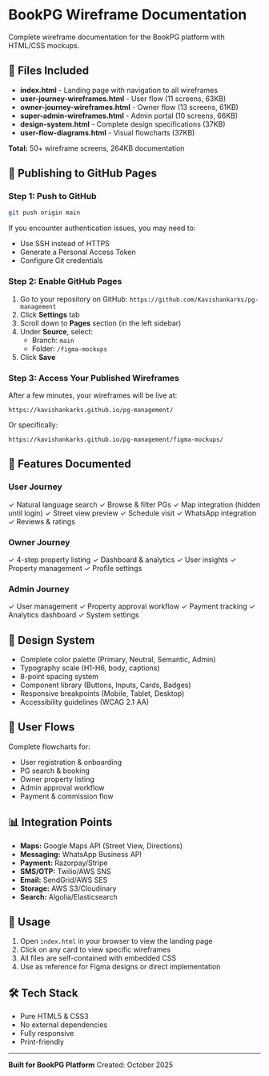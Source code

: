 # BookPG Wireframe Documentation

Complete wireframe documentation for the BookPG platform with HTML/CSS mockups.

## 📁 Files Included

- **index.html** - Landing page with navigation to all wireframes
- **user-journey-wireframes.html** - User flow (11 screens, 63KB)
- **owner-journey-wireframes.html** - Owner flow (13 screens, 61KB)
- **super-admin-wireframes.html** - Admin portal (10 screens, 66KB)
- **design-system.html** - Complete design specifications (37KB)
- **user-flow-diagrams.html** - Visual flowcharts (37KB)

**Total:** 50+ wireframe screens, 264KB documentation

## 🚀 Publishing to GitHub Pages

### Step 1: Push to GitHub

```bash
git push origin main
```

If you encounter authentication issues, you may need to:
- Use SSH instead of HTTPS
- Generate a Personal Access Token
- Configure Git credentials

### Step 2: Enable GitHub Pages

1. Go to your repository on GitHub: `https://github.com/Kavishankarks/pg-management`
2. Click **Settings** tab
3. Scroll down to **Pages** section (in the left sidebar)
4. Under **Source**, select:
   - Branch: `main`
   - Folder: `/figma-mockups`
5. Click **Save**

### Step 3: Access Your Published Wireframes

After a few minutes, your wireframes will be live at:

```
https://kavishankarks.github.io/pg-management/
```

Or specifically:

```
https://kavishankarks.github.io/pg-management/figma-mockups/
```

## 📖 Features Documented

### User Journey
✓ Natural language search
✓ Browse & filter PGs
✓ Map integration (hidden until login)
✓ Street view preview
✓ Schedule visit
✓ WhatsApp integration
✓ Reviews & ratings

### Owner Journey
✓ 4-step property listing
✓ Dashboard & analytics
✓ User insights
✓ Property management
✓ Profile settings

### Admin Journey
✓ User management
✓ Property approval workflow
✓ Payment tracking
✓ Analytics dashboard
✓ System settings

## 🎨 Design System

- Complete color palette (Primary, Neutral, Semantic, Admin)
- Typography scale (H1-H6, body, captions)
- 8-point spacing system
- Component library (Buttons, Inputs, Cards, Badges)
- Responsive breakpoints (Mobile, Tablet, Desktop)
- Accessibility guidelines (WCAG 2.1 AA)

## 🔄 User Flows

Complete flowcharts for:
- User registration & onboarding
- PG search & booking
- Owner property listing
- Admin approval workflow
- Payment & commission flow

## 📊 Integration Points

- **Maps:** Google Maps API (Street View, Directions)
- **Messaging:** WhatsApp Business API
- **Payment:** Razorpay/Stripe
- **SMS/OTP:** Twilio/AWS SNS
- **Email:** SendGrid/AWS SES
- **Storage:** AWS S3/Cloudinary
- **Search:** Algolia/Elasticsearch

## 📝 Usage

1. Open `index.html` in your browser to view the landing page
2. Click on any card to view specific wireframes
3. All files are self-contained with embedded CSS
4. Use as reference for Figma designs or direct implementation

## 🛠️ Tech Stack

- Pure HTML5 & CSS3
- No external dependencies
- Fully responsive
- Print-friendly

---

**Built for BookPG Platform**
Created: October 2025
